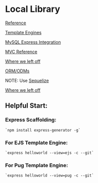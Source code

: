 # Local Library 

[Reference](https://developer.mozilla.org/en-US/docs/Learn/Server-side/Express_Nodejs/Introduction)

[Template Engines](https://github.com/expressjs/express/wiki#template-engines)

[MySQL Express Integration](./mysql-express_integration.code)

[MVC Reference](https://developer.mozilla.org/en-US/docs/Glossary/MVC)

[Where we left off](https://developer.mozilla.org/en-US/docs/Learn/Server-side/Express_Nodejs/routes)

[ORM/ODMs](https://developer.mozilla.org/en-US/docs/Learn/Server-side/Express_Nodejs/mongoose)  

NOTE: Use [Sequelize](https://www.npmjs.com/package/sequelize)

[Where we left off](https://developer.mozilla.org/en-US/docs/Learn/Server-side/Express_Nodejs/routes)

## Helpful Start:  
### Express Scaffolding:  
    `npm install express-generator -g`  

### For EJS Template Engine:      
    `express helloworld --view=ejs -c --git`        

### For Pug Template Engine:  
    `express helloworld --view=pug -c --git`  
  
     